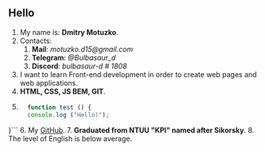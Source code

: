 ## Hello
1. My name is: **Dmitry Motuzko**.
2. Contacts:
     1. **Mail**: _motuzko.d15@gmail.com_
     2. __Telegram__: *@Bulbasaur_d*
     3. __Discord__: _bulbasaur-d # 1808_
3. I want to learn Front-end development in order to create web pages and web applications.
4. **HTML, CSS, JS BEM, GIT**.
5. ```javascript
     function test () {
     console.log ("Hello)");
}```
6. My [GitHub](https://github.com/bulbasaur-d).
7. **Graduated from NTUU "KPI" named after Sikorsky**.
8. The level of English is below average.